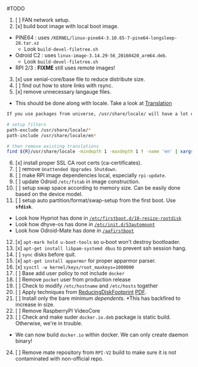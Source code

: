 #TODO

1. [ ] FAN network setup.  
2. [x] build boot image with local boot image.  
  - PINE64 : uses `/KERNEL/linux-pine64-3.10.65-7-pine64-longsleep-28.tar.xz`  
    * Look `build-devel-filetree.sh` 
  - Odroid C2 : uses `linux-image-3.14.29-56_20160420_arm64.deb`. 
    * Look `build-devel-filetree.sh`  
  - RPI 2/3 : **FIXME** still uses remote images!
3. [x] use xenial-core/base file to reduce distribute size.  
4. [ ] find out how to store links with rsync.  
5. [x] remove unnecessary langauge files.  
  - This should be done along with locale. Take a look at [Translation](https://wiki.ubuntu.com/ReducingDiskFootprint#Translations)	

  ```sh
  If you use packages from universe, /usr/share/locale/ will have a lot of (probably unneeded) translations. If you only need to support a relatively small subset of languages, the unnecessary ones can be filtered out with above dpkg   filters:
  
  # setup filters
  path-exclude /usr/share/locale/*
  path-include /usr/share/locale/en*
  
  # then remove existing translations
  find ${R}/usr/share/locale -mindepth 1 -maxdepth 1 ! -name 'en' | xargs rm -r
  ```    
6. [x] install proper SSL CA root certs (ca-certificates).  
7. [ ] remove `Unattended Upgrades Shutdown`.  
8. [ ] make RPI image dependencies local, especially `rpi-update`.  
9. [ ] update Odroid `/etc/fstab` in image construction.  
10. [ ] setup swap space according to memory size. Can be easily done based on the device model.  
11. [ ] setup auto partition/format/swap-setup from the first boot. Use **`sfdisk`**.  
  - Look how Hypriot has done in [`/etc/firstboot.d/10-resize-rootdisk`](./DOCUMENT/10-resize-rootdisk.sh)  
  - Look how dhyve-os has done in [`/etc/init.d/S3automount`](./DOCUMENT/S03automount.sh)
  - Look how Odroid-Mate has done in [`/aafirstboot`](./DOCUMENT/first_boot_odroid_mate.sh)
12. [x] `apt-mark hold u-boot-tools` so u-boot won't destroy bootloader.
13. [x] `apt-get install libpam-systemd dbus` to prevent ssh session hang.
14. [ ] `sync` disks before quit.
15. [x] `apt-get install apparmor` for proper apparmor parser.
16. [x] `sysctl -w kernel/keys/root_maxkeys=1000000`
17. [ ] Base add user policy to not include `docker`
18. [ ] Remove `pocket` user from production release
19. [ ] Check to modify `/etc/hostname` and `/etc/hosts` together
20. [ ] Apply techniques from [ReducingDiskFootprint](https://wiki.ubuntu.com/ReducingDiskFootprint) [PDF](DOCUMENT/ReducingDiskFootprint-UbuntuWiki.pdf).
21. [ ] Install only the bare minimum _dependents_. *This has backfired to increase in size.
22. [ ] Remove RaspberryPI VideoCore
23. [ ] Check and make suder `docker.io.deb` package is static build. Otherwise, we're in trouble.
  - We can now build `docker.io` within docker. We can only create daemon binary!
24. [ ] Remove mate repository from `RPI-V2` build to make sure it is not contaminated with non-official repo.